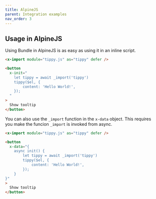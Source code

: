 ```yaml
---
title: AlpineJS
parent: Integration examples
nav_order: 3
---
```


## Usage in AlpineJS

Using Bundle in AlpineJS is as easy as using it in an inline script.

```html
<x-import module="tippy.js" as="tippy" defer />

<button
  x-init="
    let tippy = await _import('tippy')
    tippy($el, {
        content: 'Hello World!',
    });
  "
>
  Show tooltip
</button>
```

You can also use the `_import` function in the `x-data` object. This requires you make the funcion `_import` is invoked from async.

```html
<x-import module="tippy.js" as="tippy" defer />

<button
  x-data="{
    async init() {
        let tippy = await _import('tippy')
        tippy($el, {
            content: 'Hello World!',
        });
    }
}"
>
  Show tooltip
</button>
```
